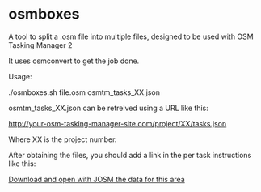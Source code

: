 # osmboxes
A tool to split a .osm file into multiple files, designed to be used with OSM Tasking Manager 2

It uses osmconvert to get the job done.

Usage:

./osmboxes.sh file.osm osmtm_tasks_XX.json

osmtm_tasks_XX.json can be retreived using a URL like this:

http://your-osm-tasking-manager-site.com/project/XX/tasks.json

Where XX is the project number.

After obtaining the files, you should add a link in the per task instructions like this:

[Download and open with JOSM the data for this area](http://127.0.0.1:8111/import?url=http://your-server.com/osmdata-{x}-{y}.osm)
